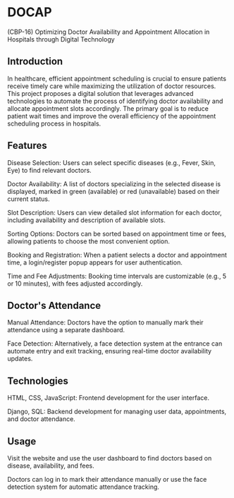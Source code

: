 # DOCAP
(CBP-16) Optimizing Doctor Availability and Appointment Allocation in Hospitals through Digital Technology

## Introduction

In healthcare, efficient appointment scheduling is crucial to ensure patients receive timely care while maximizing the utilization of doctor resources. This project proposes a digital solution that leverages advanced technologies to automate the process of identifying doctor availability and allocate appointment slots accordingly. The primary goal is to reduce patient wait times and improve the overall efficiency of the appointment scheduling process in hospitals.

## Features

Disease Selection: Users can select specific diseases (e.g., Fever, Skin, Eye) to find relevant doctors.

Doctor Availability: A list of doctors specializing in the selected disease is displayed, marked in green (available) or red (unavailable) based on their current status.

Slot Description: Users can view detailed slot information for each doctor, including availability and description of available slots.

Sorting Options: Doctors can be sorted based on appointment time or fees, allowing patients to choose the most convenient option.

Booking and Registration: When a patient selects a doctor and appointment time, a login/register popup appears for user authentication.

Time and Fee Adjustments: Booking time intervals are customizable (e.g., 5 or 10 minutes), with fees adjusted accordingly.

## Doctor's Attendance

Manual Attendance: Doctors have the option to manually mark their attendance using a separate dashboard.

Face Detection: Alternatively, a face detection system at the entrance can automate entry and exit tracking, ensuring real-time doctor availability updates.

## Technologies

HTML, CSS, JavaScript: Frontend development for the user interface.

Django, SQL: Backend development for managing user data, appointments, and doctor attendance.

## Usage
Visit the website and use the user dashboard to find doctors based on disease, availability, and fees.

Doctors can log in to mark their attendance manually or use the face detection system for automatic attendance tracking.
